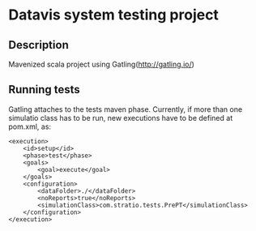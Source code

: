 # Datavis system testing project

## Description

Mavenized scala project using Gatling(http://gatling.io/)

## Running tests

Gatling attaches to the tests maven phase. Currently, if more than one simulatio class has to be run, new executions have to be defined at pom.xml, as:

    <execution>
        <id>setup</id>
        <phase>test</phase>
        <goals>
            <goal>execute</goal>
        </goals>
        <configuration>
            <dataFolder>./</dataFolder>
            <noReports>true</noReports>
            <simulationClass>com.stratio.tests.PrePT</simulationClass>
        </configuration>
    </execution>
